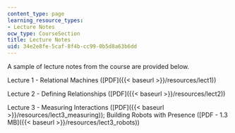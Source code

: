 ```yaml
---
content_type: page
learning_resource_types:
- Lecture Notes
ocw_type: CourseSection
title: Lecture Notes
uid: 34e2e8fe-5caf-8f4b-cc99-0b5d8a63b6dd
---
```


A sample of lecture notes from the course are provided below.

Lecture 1 - Relational Machines ([PDF]({{< baseurl >}}/resources/lect1))

Lecture 2 - Defining Relationships ([PDF]({{< baseurl >}}/resources/lect2))

Lecture 3 - Measuring Interactions ([PDF]({{< baseurl >}}/resources/lect3_measuring)); Building Robots with Presence ([PDF - 1.3 MB]({{< baseurl >}}/resources/lect3_robots))